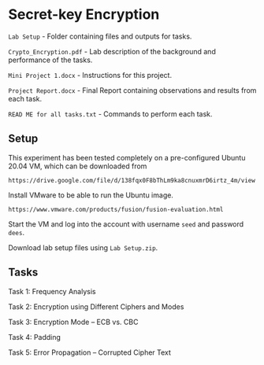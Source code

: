 # Secret-key Encryption

`Lab Setup` - Folder containing files and outputs for tasks.

`Crypto_Encryption.pdf` - Lab description of the background and performance of the tasks.

`Mini Project 1.docx` - Instructions for this project.

`Project Report.docx` - Final Report containing observations and results from each task.

`READ ME for all tasks.txt` - Commands to perform each task.

## Setup

This experiment has been tested completely on a pre-configured Ubuntu 20.04 VM, which can be downloaded from

```
https://drive.google.com/file/d/138fqx0F8bThLm9ka8cnuxmrD6irtz_4m/view
```

Install VMware to be able to run the Ubuntu image.

```
https://www.vmware.com/products/fusion/fusion-evaluation.html
```

Start the VM and log into the account with username `seed` and password `dees`.

Download lab setup files using `Lab Setup.zip`.

## Tasks

Task 1: Frequency Analysis

Task 2: Encryption using Different Ciphers and Modes

Task 3: Encryption Mode – ECB vs. CBC

Task 4: Padding

Task 5: Error Propagation – Corrupted Cipher Text
